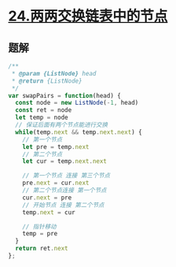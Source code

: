 # [24.两两交换链表中的节点](https://leetcode-cn.com/problems/swap-nodes-in-pairs/)


## 题解
```js
/**
 * @param {ListNode} head
 * @return {ListNode}
 */
var swapPairs = function(head) {
  const node = new ListNode(-1, head)
  const ret = node
  let temp = node
  // 保证后面有两个节点能进行交换
  while(temp.next && temp.next.next) {
    // 第一个节点
    let pre = temp.next
    // 第二个节点
    let cur = temp.next.next

    // 第一个节点 连接 第三个节点
    pre.next = cur.next
    // 第二个节点连接 第一个节点
    cur.next = pre
    // 开始节点 连接 第二个节点
    temp.next = cur

    // 指针移动
    temp = pre
  }
  return ret.next
};
```